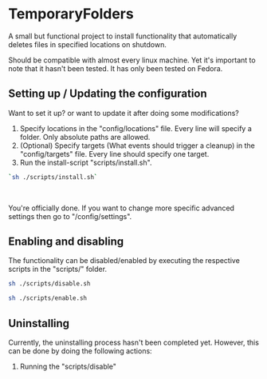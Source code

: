 # TemporaryFolders

A small but functional project to install functionality that automatically deletes files in specified locations on shutdown.

Should be compatible with almost every linux machine. Yet it's important to note that it hasn't been tested. It has only been tested on Fedora.

## Setting up / Updating the configuration

Want to set it up? or want to update it after doing some modifications?

1. Specify locations in the "config/locations" file. Every line will specify a folder. Only absolute paths are allowed.
2. (Optional) Specify targets (What events should trigger a cleanup) in the "config/targets" file. Every line should specify one target.
3. Run the install-script "scripts/install.sh". 
```bash
`sh ./scripts/install.sh`
```
<br>

You're officially done. If you want to change more specific advanced settings then go to "/config/settings". 

## Enabling and disabling

The functionality can be disabled/enabled by executing the respective scripts in the "scripts/" folder.

```bash
sh ./scripts/disable.sh
```
```bash
sh ./scripts/enable.sh
```
## Uninstalling

Currently, the uninstalling process hasn't been completed yet. However, this can be done by doing the following actions:

1. Running the "scripts/disable"